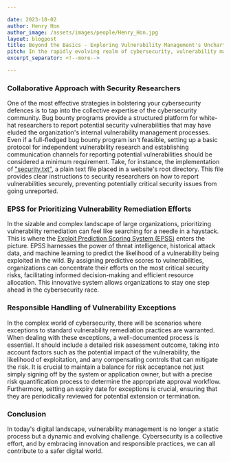 ```yaml
---

date: 2023-10-02
author: Henry Hon
author_image: /assets/images/people/Henry_Hon.jpg
layout: blogpost
title: Beyond the Basics - Exploring Vulnerability Management's Uncharted Territory
pitch: In the rapidly evolving realm of cybersecurity, vulnerability management has evolved beyond its traditional boundaries. In this article, we explore three directions that organizations should consider when crafting their vulnerability management strategy, i.e., embracing a collaborative approach with security researchers, harnessing the power of EPSS (Exploit Prediction Scoring System) for improved vulnerability remediation prioritization, and implementing Responsible Handling of Vulnerability Exceptions.
excerpt_separator: <!--more-->

---
```

### Collaborative Approach with Security Researchers
One of the most effective strategies in bolstering your cybersecurity defences is to tap into the collective expertise of the cybersecurity community. Bug bounty programs provide a structured platform for white-hat researchers to report potential security vulnerabilities that may have eluded the organization's internal vulnerability management processes. Even if a full-fledged bug bounty program isn't feasible, setting up a basic protocol for independent vulnerability research and establishing communication channels for reporting potential vulnerabilities should be considered a minimum requirement. Take, for instance, the implementation of ["security.txt"](https://securitytxt.org/), a plain text file placed in a website's root directory. This file provides clear instructions to security researchers on how to report vulnerabilities securely, preventing potentially critical security issues from going unreported.

### EPSS for Prioritizing Vulnerability Remediation Efforts
In the sizable and complex landscape of large organizations, prioritizing vulnerability remediation can feel like searching for a needle in a haystack. This is where the [Exploit Prediction Scoring System (EPSS)](https://www.first.org/epss/) enters the picture. EPSS harnesses the power of threat intelligence, historical attack data, and machine learning to predict the likelihood of a vulnerability being exploited in the wild. By assigning predictive scores to vulnerabilities, organizations can concentrate their efforts on the most critical security risks, facilitating informed decision-making and efficient resource allocation. This innovative system allows organizations to stay one step ahead in the cybersecurity race.

### Responsible Handling of Vulnerability Exceptions
In the complex world of cybersecurity, there will be scenarios where exceptions to standard vulnerability remediation practices are warranted. When dealing with these exceptions, a well-documented process is essential. It should include a detailed risk assessment outcome, taking into account factors such as the potential impact of the vulnerability, the likelihood of exploitation, and any compensating controls that can mitigate the risk. It is crucial to maintain a balance for risk acceptance not just simply signing off by the system or application owner, but with a precise risk quantification process to determine the appropriate approval workflow. Furthermore, setting an expiry date for exceptions is crucial, ensuring that they are periodically reviewed for potential extension or termination.

### Conclusion
In today's digital landscape, vulnerability management is no longer a static process but a dynamic and evolving challenge. Cybersecurity is a collective effort, and by embracing innovation and responsible practices, we can all contribute to a safer digital world.
